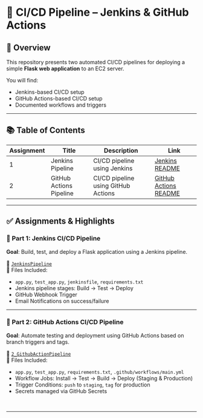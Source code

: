 # 🚀 CI/CD Pipeline – Jenkins & GitHub Actions

## 📘 Overview

This repository presents two automated CI/CD pipelines for deploying a simple **Flask web application** to an EC2 server.

You will find:
- Jenkins-based CI/CD setup
- GitHub Actions-based CI/CD setup
- Documented workflows and triggers

---

## 📚 Table of Contents

| Assignment | Title                    | Description                                     | Link                         |
|------------|--------------------------|-------------------------------------------------|------------------------------|
| 1          | Jenkins Pipeline         | CI/CD pipeline using Jenkins                    | [Jenkins README](./1_JenkinsPipeline/README.md) |
| 2          | GitHub Actions Pipeline  | CI/CD pipeline using GitHub Actions             | [GitHub Actions README](./2_GithubActionPipeline/README.md) |

---

## ✅ Assignments & Highlights

### 📌 Part 1: Jenkins CI/CD Pipeline

**Goal**: Build, test, and deploy a Flask application using a Jenkins pipeline.

📂 [`JenkinsPipeline`](./1_JenkinsPipeline)  
📜 Files Included:
- `app.py`, `test_app.py`, `jenkinsfile`, `requirements.txt`
- Jenkins pipeline stages: Build → Test → Deploy
- GitHub Webhook Trigger
- Email Notifications on success/failure

---

### 📌 Part 2: GitHub Actions CI/CD Pipeline

**Goal**: Automate testing and deployment using GitHub Actions based on branch triggers and tags.

📂 [`2_GithubActionPipeline`](./2_GithubActionPipeline)  
📜 Files Included:
- `app.py`, `test_app.py`, `requirements.txt`, `.github/workflows/main.yml`
- Workflow Jobs: Install → Test → Build → Deploy (Staging & Production)
- Trigger Conditions: `push` to `staging`, `tag` for production
- Secrets managed via GitHub Secrets
<br>

---



